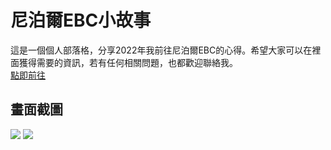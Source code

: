 # 尼泊爾EBC小故事

這是一個個人部落格，分享2022年我前往尼泊爾EBC的心得。希望大家可以在裡面獲得需要的資訊，若有任何相關問題，也都歡迎聯絡我。<br>
[點即前往](https://magic9701.github.io/NepalEBC/) <br>

## 畫面截圖

![](./public/screen-shot-001.jpg)
![](./public/screen-shot-002.jpg)
